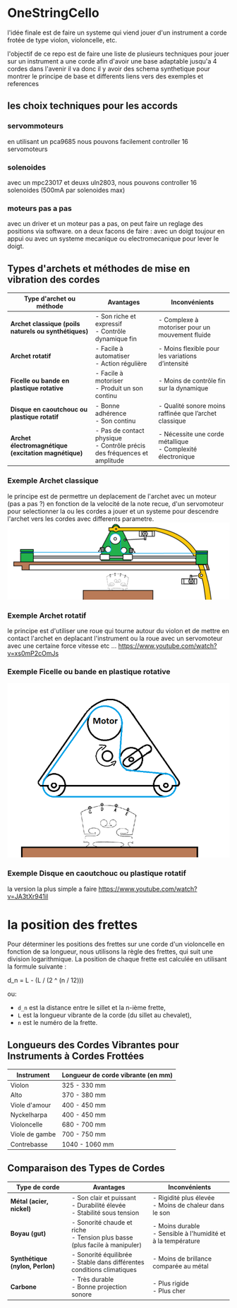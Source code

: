 # OneStringCello
l'idée finale est de faire un systeme qui viend jouer d'un instrument a corde frotée de type violon, violoncelle, etc.

l'objectif de ce repo est de faire une liste de plusieurs techniques pour jouer sur un instrument a une corde afin d'avoir une base adaptable jusqu'a 4 cordes dans l'avenir
il va donc il y avoir des schema synthetique pour montrer le principe de base et differents liens vers des exemples et references 

## les choix techniques pour les accords

### servommoteurs
en utilisant un pca9685 nous pouvons facilement controller 16 servomoteurs

### solenoides
avec un mpc23017 et deuxs uln2803, nous pouvons controller 16 solenoides (500mA par solenoides max) 

### moteurs pas a pas
avec un driver et un moteur pas a pas, on peut faire un reglage des positions via software.
on a deux facons de faire : avec un doigt toujour en appui ou avec un systeme mecanique ou electromecanique pour lever le doigt.

## Types d'archets et méthodes de mise en vibration des cordes

| Type d'archet ou méthode         | Avantages                                               | Inconvénients                                             |
|----------------------------------|---------------------------------------------------------|-----------------------------------------------------------|
| **Archet classique (poils naturels ou synthétiques)** | - Son riche et expressif<br>- Contrôle dynamique fin    | - Complexe à motoriser pour un mouvement fluide |
| **Archet rotatif**               | - Facile à automatiser<br>- Action régulière             | - Moins flexible pour les variations d’intensité           |
| **Ficelle ou bande en plastique rotative** | - Facile à motoriser<br>- Produit un son continu         | - Moins de contrôle fin sur la dynamique                   |
| **Disque en caoutchouc ou plastique rotatif** | - Bonne adhérence<br>- Son continu                       | - Qualité sonore moins raffinée que l’archet classique      |
| **Archet électromagnétique (excitation magnétique)** | - Pas de contact physique<br>- Contrôle précis des fréquences et amplitude | - Nécessite une corde métallique<br>- Complexité électronique |


### Exemple Archet classique
le principe est de permettre un deplacement de l'archet avec un moteur (pas a pas ?) en fonction de la velocité de la note recue, d'un servomoteur pour selectionner la ou les cordes a jouer et un systeme pour descendre l'archet vers les cordes avec differents parametre.
![Schema archet](https://github.com/glloq/OneStringCello/blob/main/img/archet.png?raw=true)

### Exemple Archet rotatif
le principe est d'utiliser une roue qui tourne autour du violon et de mettre en contact l'archet en deplacant l'instrument ou la roue avec un servomoteur avec une certaine force vitesse etc ...
https://www.youtube.com/watch?v=xs0mP2cOmJs

### Exemple Ficelle ou bande en plastique rotative

![Schema ficelle](https://github.com/glloq/OneStringCello/blob/main/img/corde.png?raw=true)

### Exemple Disque en caoutchouc ou plastique rotatif

la version la plus simple a faire 
https://www.youtube.com/watch?v=JA3tXr941iI

# la position des frettes

Pour déterminer les positions des frettes sur une corde d'un violoncelle en fonction de sa longueur, nous utilisons la règle des frettes, qui suit une division logarithmique. La position de chaque frette est calculée en utilisant la formule suivante :
 
d_n = L - (L / (2 ^ (n / 12)))

ou:
- `d_n` est la distance entre le sillet et la n-ième frette,
- `L` est la longueur vibrante de la corde (du sillet au chevalet),
- `n` est le numéro de la frette.

## Longueurs des Cordes Vibrantes pour Instruments à Cordes Frottées

| Instrument         | Longueur de corde vibrante (en mm) |
|--------------------|------------------------------------|
| Violon             | 325 - 330 mm                       |
| Alto               | 370 - 380 mm                       |
| Viole d'amour      | 400 - 450 mm                       |
| Nyckelharpa        | 400 - 450 mm                       |
| Violoncelle        | 680 - 700 mm                       |
| Viole de gambe     | 700 - 750 mm                       |
| Contrebasse        | 1040 - 1060 mm                     |

## Comparaison des Types de Cordes

| Type de corde       | Avantages                                                | Inconvénients                                             |
|---------------------|----------------------------------------------------------|-----------------------------------------------------------|
| **Métal (acier, nickel)**  | - Son clair et puissant<br>- Durabilité élevée<br>- Stabilité sous tension | - Rigidité plus élevée<br>- Moins de chaleur dans le son  |
| **Boyau (gut)**     | - Sonorité chaude et riche<br>- Tension plus basse (plus facile à manipuler) | - Moins durable<br>- Sensible à l'humidité et à la température |
| **Synthétique (nylon, Perlon)** | - Sonorité équilibrée<br>- Stable dans différentes conditions climatiques | - Moins de brillance comparée au métal                     |
| **Carbone**         | - Très durable<br>- Bonne projection sonore               | - Plus rigide<br>- Plus cher                               |
